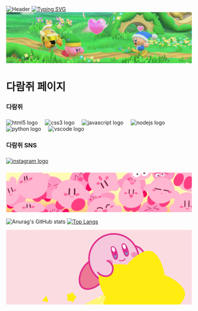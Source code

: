 ![Header](https://capsule-render.vercel.app/api?type=venom&height=200&color=0:A4D65E,100:2E7D32&text=다람쥐&section=header&reversal=false&textBg=false&fontSize=40&animation=fadeIn&desc=Squirrel%20page&fontAlignY=47&fontAlign=50&descAlign=50&descAlignY=63&fontColor=FFFFFF)
[![Typing SVG](https://readme-typing-svg.demolab.com?font=Gowun+Dodum&size=30&letterSpacing=5px&duration=2000&pause=1000&color=2E7D32&center=true&vCenter=true&width=1000&lines=%F0%9F%8C%AA%EF%B8%8F+%EB%8B%A4%EB%9E%8C%EC%A5%90+%ED%8E%98%EC%9D%B4%EC%A7%80+%F0%9F%90%BF%EF%B8%8F;26%EC%88%98%EB%8A%A5+%ED%99%94%EC%9D%B4%ED%8C%85)](https://git.io/typing-svg)
![Header](Kirby-Star-Allies-Game-Details-Page-Banner-e1505598625383.png)

<h1 align="left">다람쥐 페이지</h1>

###

<h3 align="left">다람쥐</h3>

###

<div align="left">
  <img src="https://cdn.jsdelivr.net/gh/devicons/devicon/icons/html5/html5-original.svg" height="40" alt="html5 logo"  />
  <img width="12" />
  <img src="https://cdn.jsdelivr.net/gh/devicons/devicon/icons/css3/css3-original.svg" height="40" alt="css3 logo"  />
  <img width="12" />
  <img src="https://cdn.jsdelivr.net/gh/devicons/devicon/icons/javascript/javascript-original.svg" height="40" alt="javascript logo"  />
  <img width="12" />
  <img src="https://cdn.jsdelivr.net/gh/devicons/devicon/icons/nodejs/nodejs-original.svg" height="40" alt="nodejs logo"  />
  <img width="12" />
  <img src="https://cdn.jsdelivr.net/gh/devicons/devicon/icons/python/python-original.svg" height="40" alt="python logo"  />
  <img width="12" />
  <img src="https://cdn.jsdelivr.net/gh/devicons/devicon/icons/vscode/vscode-original.svg" height="40" alt="vscode logo"  />
</div>

###

<h3 align="left">다람쥐 SNS</h3>

###

<div align="left">
  <a href="https://www.instagram.com/206jan05?igsh=MWR0OWxvOWp6MjFzMg%3D%3D&utm_source=qr">
    <img src="https://raw.githubusercontent.com/maurodesouza/profile-readme-generator/master/src/assets/icons/social/instagram/default.svg" width="52" height="40" alt="instagram logo"  />
  </a>
</div>

###

![Header](tumblr_pdtq2r9KEZ1xnydaco1_1280.png)

![Anurag's GitHub stats](https://github-readme-stats.vercel.app/api?username=tornadosquirrel&show_icons=true&locale=kr&custom_title=%EB%8B%A4%EB%9E%8C%EC%A5%90%20%EC%8A%A4%ED%83%AF&theme=shadow_green)
[![Top Langs](https://github-readme-stats.vercel.app/api/top-langs/?username=tornadosquirrel&theme=shadow_green&locale=kr&layout=compact&custom_title=%EB%8B%A4%EB%9E%8C%EC%A5%90%20%EC%96%B8%EC%96%B4%20%ED%86%B5%EA%B3%84)](https://github.com/tornadosquirrel/github-readme-stats)

![Footer](6081-SeriesHeaders_KirbyArtbook_2000x800_jpg.jpg)
